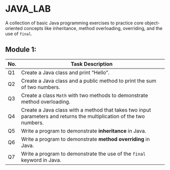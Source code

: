 # JAVA_LAB

A collection of basic Java programming exercises to practice core object-oriented concepts like inheritance, method overloading, overriding, and the use of `final`.

##  Module 1:

| No. | Task Description |
|-----|------------------|
| Q1  | Create a Java class and print “Hello”. |
| Q2  | Create a Java class and a public method to print the sum of two numbers. |
| Q3  | Create a class `Math` with two methods to demonstrate method overloading. |
| Q4  | Create a Java class with a method that takes two input parameters and returns the multiplication of the two numbers. |
| Q5  | Write a program to demonstrate **inheritance** in Java. |
| Q6  | Write a program to demonstrate **method overriding** in Java. |
| Q7  | Write a program to demonstrate the use of the `final` keyword in Java. |
